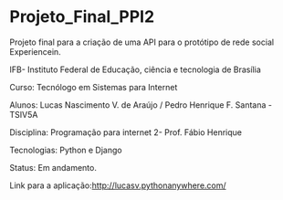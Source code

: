 # Projeto_Final_PPI2

Projeto final para a criação de uma API para o protótipo de rede social Experiencein.

IFB- Instituto Federal de Educação, ciência e tecnologia de Brasília

Curso: Tecnólogo em Sistemas para Internet

Alunos: Lucas Nascimento V. de Araújo / Pedro Henrique F. Santana - TSIV5A

Disciplina: Programação para internet 2- Prof. Fábio Henrique

Tecnologias: Python e Django

Status: Em andamento.

Link para a aplicação:http://lucasv.pythonanywhere.com/
